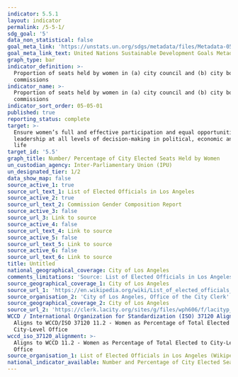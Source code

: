 ```yaml
---
indicator: 5.5.1
layout: indicator
permalink: /5-5-1/
sdg_goal: '5'
data_non_statistical: false
goal_meta_link: 'https://unstats.un.org/sdgs/metadata/files/Metadata-05-05-01.pdf'
goal_meta_link_text: United Nations Sustainable Development Goals Metadata (PDF 4.0 MB)
graph_type: bar
indicator_definition: >-
  Proportion of seats held by women in (a) city council and (b) city boards and
  commissions
indicator_name: >-
  Proportion of seats held by women in (a) city council and (b) city boards and
  commissions
indicator_sort_order: 05-05-01
published: true
reporting_status: complete
target: >-
  Ensure women’s full and effective participation and equal opportunities for
  leadership at all levels of decision-making in political, economic and public
  life
target_id: '5.5'
graph_title: Number/ Percentage of City Elected Seats Held by Women
un_custodian_agency: Inter-Parliamentary Union (IPU)
un_designated_tier: 1/2
data_show_map: false
source_active_1: true
source_url_text_1: List of Elected Officials in Los Angeles
source_active_2: true
source_url_text_2: Commission Gender Composition Report
source_active_3: false
source_url_3: Link to source
source_active_4: false
source_url_text_4: Link to source
source_active_5: false
source_url_text_5: Link to source
source_active_6: false
source_url_text_6: Link to source
title: Untitled
national_geographical_coverage: City of Los Angeles
comments_limitations: 'Source: List of Elected Officials in Los Angeles'
source_geographical_coverage_1: City of Los Angeles
source_url_1: 'https://en.wikipedia.org/wiki/List_of_elected_officials_in_Los_Angeles'
source_organisation_2: 'City of Los Angeles, Office of the City Clerk'
source_geographical_coverage_2: City of Los Angeles
source_url_2: 'https://clerk.lacity.org/sites/g/files/wph606/f/lacityp_025623.pdf'
WCCD / International Organization for Standardization (ISO) 37120 Alignment: >-
  Aligns to WCCD/ISO 37120 11.2 - Women as Percentage of Total Elected to
  City-Level Office
wccd_iso_37120_alignment: >-
  Aligns to WCCD 11.2 - Women as Percentage of Total Elected to City-Level
  Office
source_organisation_1: List of Elected Officials in Los Angeles (Wikipedia)
national_indicator_available: Number and Percentage of City Elected Seats Held by Women
---
```

